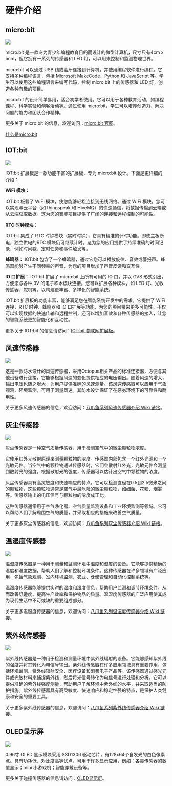 ﻿---
sidebar_position: 4
sidebar_label: 硬件介绍
---

# 硬件介绍

## micro:bit

![](https://wiki-media-ef.oss-cn-hongkong.aliyuncs.com/docs/microbit/interesting-case/microbit-smart-climate-kit/about-the-microbit-smart-climate-kit/images/smart-weather-station-kit-hardware-introduction-01.png)

micro:bit 是一款专为青少年编程教育目的而设计的微型计算机，尺寸只有4cm x 5cm，但它拥有一系列的传感器和 LED 灯，可以用来控制和监测物理世界。

micro:bit 可以通过 USB 线或蓝牙连接到计算机，并使用编程软件进行编程。它支持多种编程语言，包括 Microsoft MakeCode、Python 和 JavaScript 等。学生可以使用这些编程语言来编写代码，控制 micro:bit 上的传感器和 LED 灯，创造各种有趣的项目。

micro:bit 的设计简单易用，适合初学者使用。它可以用于各种教育活动，如编程课程、科学实验和创客活动等。通过使用 micro:bit，学生可以培养创造力、解决问题的能力和团队合作精神。

更多关于 micro:bit 的信息，欢迎访问：[micro:bit 官网](https://microbit.org/)。

[什么是micro:bit](https://support.microbit.org/support/solutions/articles/19000013983-what-is-a-micro-bit-)

## IOT:bit

![](https://wiki-media-ef.oss-cn-hongkong.aliyuncs.com/docs/microbit/interesting-case/microbit-smart-climate-kit/about-the-microbit-smart-climate-kit/images/smart-weather-station-kit-hardware-introduction-01.png)

IOT:bit 扩展板是一款功能丰富的扩展板，专为 micro:bit 设计。下面是更详细的介绍：

**WiFi 模块：**

IOT:bit 板载了 WiFi 模块，使您能够轻松连接到无线网络。通过 WiFi 模块，您可以实现与云平台（如Thingspeak 和 HiveMQ）的快速通信，将数据传输到云端或从云端获取数据。这为您的智能项目提供了广阔的连接和远程控制的可能性。

**RTC 时钟模块：**

IOT:bit 集成了 RTC 时钟模块（实时时钟），它具有精准的计时功能。即使主板断电，独立供电的RTC 模块仍可继续计时。这为您的应用提供了持续准确的时间记录，例如时间戳、定时任务和事件触发等。

**蜂鸣器：**
IOT:bit 包含了一个蜂鸣器，通过它您可以播放旋律、音效或警报声。蜂鸣器能够产生不同频率的声音，为您的项目增加了声音反馈和交互性。

**IO 口扩展：**
IOT:bit 扩展了 micro:bit 上所有可用的 IO 口，并以 GVS 形式引出，方便您与各种 3V 的电子积木模块连接。您可以扩展各种模块，如 LED 灯、光敏传感器、舵机等，以构建更丰富、多样化的智能系统。

IOT:bit 扩展板的功能丰富，能够满足您在智能系统开发中的需求。它提供了 WiFi 连接、RTC 时钟、蜂鸣器和 IO 口扩展等功能，为您的项目带来更多可能性。不仅可以实现数据的快速传输和远程控制，还可以增加音效和各种传感器的接入，让您的智能系统更加智能化和互动性。

更多关于 IOT:bit 的信息请访问：[IOT:bit 物联网扩展板](http://wiki.elecfreaks.com/en/microbit/expansion-board/iot-bit/)。

## 风速传感器

![](https://wiki-media-ef.oss-cn-hongkong.aliyuncs.com/docs/microbit/interesting-case/microbit-smart-climate-kit/about-the-microbit-smart-climate-kit/images/smart-weather-station-kit-hardware-introduction-03.png)

这是一款防水设计的风速传感器，采用Octopus相关产品的标准连接器，方便与其他设备进行连接。它能够根据风速的变化提供相应的电压输出。随着风速的增大，输出电压也随之增大，为用户提供准确的风速测量。该风速传感器可以应用于气象观测、环境监测，可用于测量风速。其防水设计保证了在恶劣环境下的可靠性和耐用性。

关于更多风速传感器的信息，欢迎访问：[八爪鱼系列风速传感器介绍 Wiki 链接](https://wiki.elecfreaks.com/en/microbit/sensor/octopus-sensors/sensor/octopus_ef04083/)。

## 灰尘传感器

![](https://wiki-media-ef.oss-cn-hongkong.aliyuncs.com/docs/microbit/interesting-case/microbit-smart-climate-kit/about-the-microbit-smart-climate-kit/images/smart-weather-station-kit-hardware-introduction-04.png)

灰尘传感器是一种空气质量传感器，用于检测空气中的微尘颗粒物浓度。

它使用红外光散射原理来测量颗粒物的浓度。传感器内部包含一个红外光源和一个光敏元件。当空气中的颗粒物通过传感器时，它们会散射红外光，光敏元件会测量到散射光的强度。根据散射光的强度，传感器可以估计出空气中颗粒物的浓度。

灰尘传感器具有高灵敏度和快速响应的特点。它可以检测直径在0.5到2.5微米之间的颗粒物，这些颗粒物通常是空气中最危险的微尘颗粒物，如细菌、花粉、烟雾等。传感器输出的电压信号与颗粒物的浓度成正比。

这种传感器通常用于空气净化器、空气质量监测设备和工业环境监测等领域。它可以帮助人们了解周围空气的质量，并采取相应的措施来改善空气质量。

关于更多灰尘传感器的信息，欢迎访问：[八爪鱼系列灰尘传感器介绍 Wiki 链接](http://wiki.elecfreaks.com/en/microbit/sensor/octopus-sensors/sensor/octopus_ef11083/)。

## 温湿度传感器

![](https://wiki-media-ef.oss-cn-hongkong.aliyuncs.com/docs/microbit/interesting-case/microbit-smart-climate-kit/about-the-microbit-smart-climate-kit/images/smart-weather-station-kit-hardware-introduction-05.png)

温湿度传感器是一种用于测量和监测环境中温度和湿度的设备。它能够提供精确的温度和湿度数据，帮助人们了解和控制环境条件。这种传感器在许多领域有广泛应用，包括气象观测、室内环境监测、农业、仓储管理和自动化控制系统等。

温湿度传感器能够提供实时的温度和湿度信息，帮助用户监测和调节环境条件，从而改善舒适度、提高生产效率和保护物品的质量。温湿度传感器的广泛应用使其成为现代生活中不可或缺的重要组成部分。

关于更多温湿度传感器的信息，欢迎访问：[八爪鱼系列温湿度传感器介绍 Wiki 链接](https://wiki.elecfreaks.com/en/microbit/sensor/octopus-sensors/sensor/octopus_ef04019/)。

## 紫外线传感器

![](https://wiki-media-ef.oss-cn-hongkong.aliyuncs.com/docs/microbit/interesting-case/microbit-smart-climate-kit/about-the-microbit-smart-climate-kit/images/smart-weather-station-kit-hardware-introduction-06.png)

紫外线传感器是一种用于检测和测量环境中紫外线辐射的设备。它能够感知紫外线的强度并将其转化为电信号输出。紫外线传感器在许多应用领域具有重要作用，包括环境监测、紫外线辐射安全、医疗设备和消费电子产品等。该传感器通过感光元件或光敏材料来捕捉紫外线，然后将光信号转化为电信号进行处理和分析。它可以提供准确的紫外线强度测量，帮助用户了解环境中紫外线的水平，并采取适当的防护措施。紫外线传感器具有高灵敏度、快速响应和稳定性强的特点，是保护人类健康和安全的重要工具。

关于更多紫外线传感器的信息，欢迎访问：[八爪鱼系列紫外线传感器介绍 Wiki 链接](https://wiki.elecfreaks.com/en/microbit/sensor/octopus-sensors/sensor/octopus_ef04093/)。

## OLED显示屏

![](https://wiki-media-ef.oss-cn-hongkong.aliyuncs.com/docs/microbit/interesting-case/microbit-smart-climate-kit/about-the-microbit-smart-climate-kit/images/smart-weather-station-kit-hardware-introduction-07.png)

0.96寸 OLED 显示模块采用 SSD1306 驱动芯片，有128x64个自发光的白色像素点。具有功耗低、对比度高等优点，可用于许多显示应用，例如：各类传感器的数值显示；mini 小游戏机；智能穿戴设备等。

更多关于碰撞传感器的信息请访问：[OLED显示屏](https://wiki.elecfreaks.com/en/microbit/sensor/octopus-sensors/output/octopus_ef03155)。
